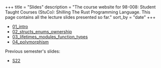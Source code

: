 +++
title = "Slides"
description = "The course website for 98-008: Student Taught Courses (StuCo): Shilling The Rust Programming Language. This page contains all the lecture slides presented so far."
sort_by = "date"
+++

* [01_intro](01_intro.pdf)
* [02_structs_enums_ownership](02_structs_enums_ownership.pdf)
* [03_lifetimes_modules_function_types](03_lifetimes_modules_function_types.pdf)
* [04_polymorphism](04_polymorphism.pdf)

Previous semester's slides:
* [S22](./S22/)
